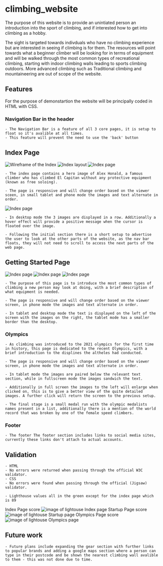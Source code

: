 # climbing_website

The purpose of this website is to provide an unintiated person an introduction into the sport of climbing, and if interested how to get into climbing as a hobby. 

The sight is targeted towards indivduals who have no climbing experience but are interested in seeing if climbing is for them. The resources will point towards what a beginner climber will be looking for in terms of equipment and will be walked through the most common types of recreational climbing, starting with indoor climbing walls leading to sports climbing outdoors. More advanced climbing such as Traditional climbing and mountaineering are out of scope of the website.

## Features

For the purpose of demonstartion the website will be principally coded in HTML with CSS. 

### __Navigation Bar in the header__

    - The Navigation Bar is a feature of all 3 core pages, it is setup to float so it's avalible at all times.
    - This feature will prevent the need to use the 'back' button

## Index Page

![Wireframe of the Index](https://raxxius.github.io/climbing_website/assets/images/wireframe_Index.png) ![Index layout](https://raxxius.github.io/climbing_website/assets/images/index_layout.png) ![Index page](https://raxxius.github.io/climbing_website/assets/images/Index_preview.png)

    - The index page contains a hero image of Alex Honald, a famous climber who has climbed El Capitan without any protective equipment (known as free soloing).

    - The page is responsive and will change order based on the viewer sceen, in small tablet and phone mode the images and text alternate in order.

![Index page](https://raxxius.github.io/climbing_website/assets/images/index_phone.png)

    - In desktop mode the 3 images are displayed in a row. Additionally a hover effect will provide a positive message when the cursor is floated over the image.

    - Following the initial section there is a short setup to advertise the user to look at the other parts of the website, as the nav bar floats, they will not need to scroll to access the next parts of the web page.
    
    
## Getting Started Page

![Index page](https://raxxius.github.io/climbing_website/assets/images/start_wireframe.png) ![Index page](https://raxxius.github.io/climbing_website/assets/images/startup_layout.png) ![Index page](https://raxxius.github.io/climbing_website/assets/images/index_phone.png)


    - The purpose of this page is to introduce the most common types of climbing a new person may look at doing, with a brief description of what equipment is needed.

    - The page is responsive and will change order based on the viewer screen, in phone mode the images and text alternate in order.

    - In tablet and desktop mode the text is displayed on the left of the screen with the images on the right, the tablet mode has a smaller border than the desktop.

### __Olympics__

    - As climbing was introduced to the 2021 olympics for the first time in history, this page is dedicated to the recent Olympics, with a brief introduction to the displines the altheles had conducted.

    - The page is responsive and will change order based on the viewer screen, in phone mode the images and text alternate in order.

    - In tablet mode the images are paired below the relevant text section, while in fullscreen mode the images sandwich the text.

    - Additionally in full screen the images to the left will enlarge when clicked on, this is to give a better view of the quite detailed images. A further click will return the screen to the previous setup.

    - The final stage is a small medal run with the olympic medalists names present in a list, additionally there is a mention of the world record that was broken by one of the female speed climbers.

### __Footer__

    - The footer The footer section includes links to social media sites, currently these links don't attach to actual accounts.


## __Validation__

    - HTML
    - No errors were returned when passing through the official W3C validator.
    - CSS
    - No errors were found when passing through the official (Jigsaw) validator.

    - Lighthouse values all in the green except for the index page which is 89

Index Page score
![image of lightouse Index page](https://raxxius.github.io/climbing_website/assets/images/Indexpage.png)
Startup Page score
![image of lightouse Startup page](https://raxxius.github.io/climbing_website/assets/images/Startuppage.png)
Olympics Page score
![image of lightouse Olympics page](https://raxxius.github.io/climbing_website/assets/images/Olympicspage.png)

## __Future work__

    - Future plans include expanding the gear section with further links to popular brands and adding a google maps section where a person can type in their postcode and be shown the nearest climbing wall avalible to them - this was not done due to time.
    
    
    
